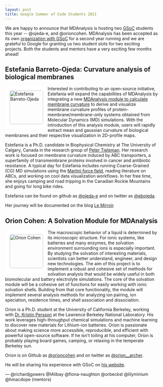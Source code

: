 ```yaml
---
layout: post
title: Google Summer of Code Students 2021
---
```


We are happy to announce that MDAnalysis is hosting two [GSoC][gsoc]
students this year -- @ojeda-e, and @orioncohen. MDAnalysis has been accepted as its own
[organization with GSoC][mda-gsoc] for a second year running and we are grateful to Google for granting us
two student slots for two exciting projects. Both the students and mentors have a very exciting few months ahead!

## Estefania Barreto-Ojeda: Curvature analysis of biological membranes 

<img
src="https://ojeda-e.github.io/assets/images/profile-photo.jpg"
title="Estefania Barreto-Ojeda" alt="Estefania Barreto-Ojeda"
style="float: left; width: 110px; height: 110px; border-radius: 20px; border: 15px solid white" />

Interested in contributing to an open-source initiative, Estefania will expand the capabilities of MDAnalysis by integrating a new [MDAnalysis module to calculate membrane curvature][ojeda-project] to derive and visualize membrane curvature profiles of protein-membrane/membrane-only systems obtained from Molecular Dynamics (MD) simulations. With the introduction of this analysis module, users will rapidly extract mean and gaussian curvature of biological membranes and their respective visualization in 2D-profile maps.

Estefania is a Ph.D. candidate in Biophysical Chemistry at The University of Calgary, Canada in the research group of [Peter Tieleman][tieleman-group]. Her research work is focused on membrane curvature induced by ABC transporters, a superfamily of transmembrane proteins involved in cancer and antibiotic resistance. A typical day for Estefania includes running Coarse-Grained (CG) MD simulations using the [Martini force field][martini-url], reading literature on ABCs, and working on cool data visualization workflows. In her free time, she enjoys camping and road tripping in the Canadian Rockie Mountains and going for long bike rides. 

Estefania can be found on github as [@ojeda-e][ojeda-git] and on twitter as [@ebojeda][ojeda-twitter].

Her journey will be documented on the blog [Le Mirroir][ojeda-blog].


## Orion Cohen: A Solvation Module for MDAnalysis

<img
src="https://perssongroup.lbl.gov/img/ocohen.jpg"
title="Orion Cohen" alt="Orion Cohen"
style="float: left; width: 110px; height: 110px; border-radius: 20px; border: 15px solid white" />

The macroscopic behavior of a liquid is determined by its microscopic
structure. For ionic systems, like batteries and many enzymes, the solvation
environment surrounding ions is especially important. By studying the solvation
of interesting materials, scientists can better understand, engineer, and
design new technologies. The aim of this project is to implement a robust
and cohesive set of methods for solvation analysis that would be widely
useful in both biomolecular and battery electrolyte simulations. The core of
the solvation module will be a cohesive set of functions for easily working
with ionic solvation shells. Building from that core functionality, the
module will implement several analysis methods for analyzing ion pairing,
ion speciation, residence times, and shell association and dissociation.

Orion is a Ph.D. student at the University of California Berkeley, working
with [Dr. Kristin Persson][persson-group] at the Lawrence Berkeley National Laboratory. His
work leverages high-throughput chemical simulations and machine learning to
discover new materials for Lithium-ion batteries. Orion is passionate about
making science more accessible, reproducible, and efficient with powerful
open-source software. If he isn't toiling at his computer, Orion is probably
playing board games, camping, or relaxing in the temperate Berkeley sun.

Orion is on Github as [@orioncohen][orion-git] and on twitter as [@orion__archer][orion-twitter].

He will be sharing his experience with GSoC on [his website][orion-blog].

— @richardjgowers @IAlibay @fiona-naughton @orbeckst @lilyminium @hmacdope (mentors)

[gsoc]: https://summerofcode.withgoogle.com
[mda-gsoc]: https://summerofcode.withgoogle.com/organizations/6414449348444160/
[martini-url]: http://cgmartini.nl/
[ojeda-git]: https://github.com/ojeda-e
[ojeda-blog]: https://ojeda-e.github.io/
[ojeda-twitter]: https://twitter.com/ebojeda
[ojeda-project]: https://summerofcode.withgoogle.com/projects/#5098282306502
[tieleman-group]: https://ucalgary.ca/biocomputing/home
[orion-git]: https://github.com/orioncohen
[orion-blog]: https://orioncohen.com/
[orion-twitter]: https://twitter.com/orion__archer
[orion-project]: https://summerofcode.withgoogle.com/projects/#6227159028334592
[persson-group]: https://perssongroup.lbl.gov/
